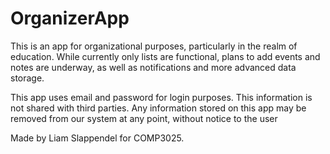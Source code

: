 # OrganizerApp

This is an app for organizational purposes, particularly in the realm of education. 
While currently only lists are functional, plans to add events and notes are underway, as well as notifications and more advanced data storage. 

This app uses email and password for login purposes. This information is not shared with third parties. Any information stored on this app may be removed from our system at any point, without notice to the user

Made by Liam Slappendel for COMP3025. 
